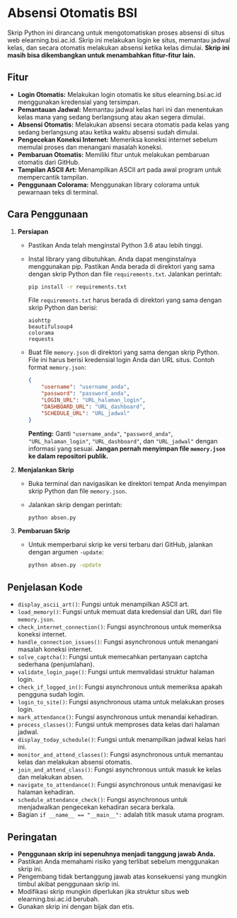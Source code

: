 # Absensi Otomatis BSI

Skrip Python ini dirancang untuk mengotomatiskan proses absensi di situs web elearning.bsi.ac.id. Skrip ini melakukan login ke situs, memantau jadwal kelas, dan secara otomatis melakukan absensi ketika kelas dimulai. **Skrip ini masih bisa dikembangkan untuk menambahkan fitur-fitur lain.**

## Fitur

* **Login Otomatis:** Melakukan login otomatis ke situs elearning.bsi.ac.id menggunakan kredensial yang tersimpan.
* **Pemantauan Jadwal:** Memantau jadwal kelas hari ini dan menentukan kelas mana yang sedang berlangsung atau akan segera dimulai.
* **Absensi Otomatis:** Melakukan absensi secara otomatis pada kelas yang sedang berlangsung atau ketika waktu absensi sudah dimulai.
* **Pengecekan Koneksi Internet:** Memeriksa koneksi internet sebelum memulai proses dan menangani masalah koneksi.
* **Pembaruan Otomatis:** Memiliki fitur untuk melakukan pembaruan otomatis dari GitHub.
* **Tampilan ASCII Art:** Menampilkan ASCII art pada awal program untuk mempercantik tampilan.
* **Penggunaan Colorama:** Menggunakan library colorama untuk pewarnaan teks di terminal.

## Cara Penggunaan

1.  **Persiapan**

    * Pastikan Anda telah menginstal Python 3.6 atau lebih tinggi.
    * Instal library yang dibutuhkan. Anda dapat menginstalnya menggunakan pip. Pastikan Anda berada di direktori yang sama dengan skrip Python dan file `requirements.txt`. Jalankan perintah:

        ```bash
        pip install -r requirements.txt
        ```

        File `requirements.txt` harus berada di direktori yang sama dengan skrip Python dan berisi:

        ```text
        aiohttp
        beautifulsoup4
        colorama
        requests
        ```

    * Buat file `memory.json` di direktori yang sama dengan skrip Python. File ini harus berisi kredensial login Anda dan URL situs. Contoh format `memory.json`:

        ```json
        {
            "username": "username_anda",
            "password": "password_anda",
            "LOGIN_URL": "URL_halaman_login",
            "DASHBOARD_URL": "URL_dashboard",
            "SCHEDULE_URL": "URL_jadwal"
        }
        ```

        **Penting:** Ganti `"username_anda"`, `"password_anda"`, `"URL_halaman_login"`, `"URL_dashboard"`, dan `"URL_jadwal"` dengan informasi yang sesuai. **Jangan pernah menyimpan file `memory.json` ke dalam repositori publik.**
2.  **Menjalankan Skrip**

    * Buka terminal dan navigasikan ke direktori tempat Anda menyimpan skrip Python dan file `memory.json`.
    * Jalankan skrip dengan perintah:

        ```bash
        python absen.py
        ```
3.  **Pembaruan Skrip**

    * Untuk memperbarui skrip ke versi terbaru dari GitHub, jalankan dengan argumen `-update`:

        ```bash
        python absen.py -update
        ```

## Penjelasan Kode

* `display_ascii_art()`: Fungsi untuk menampilkan ASCII art.
* `load_memory()`: Fungsi untuk memuat data kredensial dan URL dari file `memory.json`.
* `check_internet_connection()`: Fungsi asynchronous untuk memeriksa koneksi internet.
* `handle_connection_issues()`: Fungsi asynchronous untuk menangani masalah koneksi internet.
* `solve_captcha()`: Fungsi untuk memecahkan pertanyaan captcha sederhana (penjumlahan).
* `validate_login_page()`: Fungsi untuk memvalidasi struktur halaman login.
* `check_if_logged_in()`: Fungsi asynchronous untuk memeriksa apakah pengguna sudah login.
* `login_to_site()`: Fungsi asynchronous utama untuk melakukan proses login.
* `mark_attendance()`: Fungsi asynchronous untuk menandai kehadiran.
* `process_classes()`: Fungsi untuk memproses data kelas dari halaman jadwal.
* `display_today_schedule()`: Fungsi untuk menampilkan jadwal kelas hari ini.
* `monitor_and_attend_classes()`: Fungsi asynchronous untuk memantau kelas dan melakukan absensi otomatis.
* `join_and_attend_class()`: Fungsi asynchronous untuk masuk ke kelas dan melakukan absen.
* `navigate_to_attendance()`: Fungsi asynchronous untuk menavigasi ke halaman kehadiran.
* `schedule_attendance_check()`: Fungsi asynchronous untuk menjadwalkan pengecekan kehadiran secara berkala.
* Bagian `if __name__ == "__main__":` adalah titik masuk utama program.

## Peringatan

* **Penggunaan skrip ini sepenuhnya menjadi tanggung jawab Anda.**
* Pastikan Anda memahami risiko yang terlibat sebelum menggunakan skrip ini.
* Pengembang tidak bertanggung jawab atas konsekuensi yang mungkin timbul akibat penggunaan skrip ini.
* Modifikasi skrip mungkin diperlukan jika struktur situs web elearning.bsi.ac.id berubah.
* Gunakan skrip ini dengan bijak dan etis.
